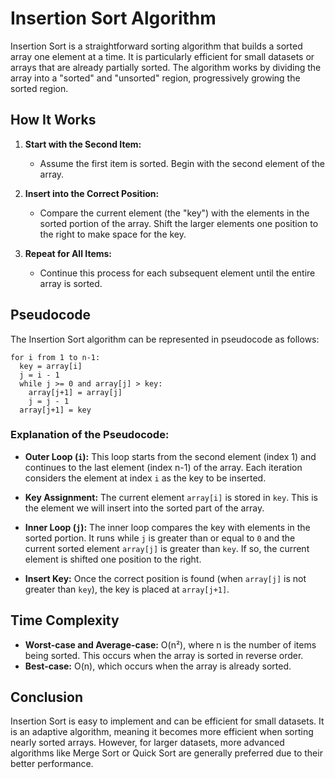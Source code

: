 # Insertion Sort Algorithm

Insertion Sort is a straightforward sorting algorithm that builds a sorted array one element at a time. It is particularly efficient for small datasets or arrays that are already partially sorted. The algorithm works by dividing the array into a "sorted" and "unsorted" region, progressively growing the sorted region.

## How It Works

1. **Start with the Second Item:**
   - Assume the first item is sorted. Begin with the second element of the array.

2. **Insert into the Correct Position:**
   - Compare the current element (the "key") with the elements in the sorted portion of the array. Shift the larger elements one position to the right to make space for the key.

3. **Repeat for All Items:**
   - Continue this process for each subsequent element until the entire array is sorted.

## Pseudocode

The Insertion Sort algorithm can be represented in pseudocode as follows:
```
for i from 1 to n-1:
  key = array[i]
  j = i - 1
  while j >= 0 and array[j] > key:
    array[j+1] = array[j]
    j = j - 1
  array[j+1] = key
```

### Explanation of the Pseudocode:

- **Outer Loop (`i`):** This loop starts from the second element (index 1) and continues to the last element (index n-1) of the array. Each iteration considers the element at index `i` as the key to be inserted.

- **Key Assignment:** The current element `array[i]` is stored in `key`. This is the element we will insert into the sorted part of the array.

- **Inner Loop (`j`):** The inner loop compares the key with elements in the sorted portion. It runs while `j` is greater than or equal to `0` and the current sorted element `array[j]` is greater than `key`. If so, the current element is shifted one position to the right.

- **Insert Key:** Once the correct position is found (when `array[j]` is not greater than `key`), the key is placed at `array[j+1]`.

## Time Complexity

- **Worst-case and Average-case:** O(n²), where n is the number of items being sorted. This occurs when the array is sorted in reverse order.
- **Best-case:** O(n), which occurs when the array is already sorted.

## Conclusion

Insertion Sort is easy to implement and can be efficient for small datasets. It is an adaptive algorithm, meaning it becomes more efficient when sorting nearly sorted arrays. However, for larger datasets, more advanced algorithms like Merge Sort or Quick Sort are generally preferred due to their better performance.
